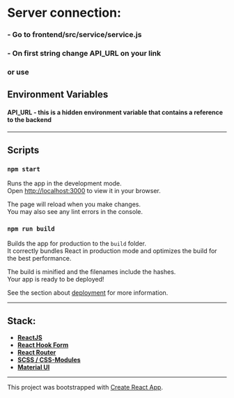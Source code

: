 # Server connection:

### - Go to frontend/src/service/service.js

### - On first string change API_URL on your link

### or use

## Environment Variables

#### API_URL - this is a hidden environment variable that contains a reference to the backend

---

## Scripts

### `npm start`

Runs the app in the development mode.\
Open [http://localhost:3000](http://localhost:3000) to view it in your browser.

The page will reload when you make changes.\
You may also see any lint errors in the console.

### `npm run build`

Builds the app for production to the `build` folder.\
It correctly bundles React in production mode and optimizes the build for the best performance.

The build is minified and the filenames include the hashes.\
Your app is ready to be deployed!

See the section about [deployment](https://facebook.github.io/create-react-app/docs/deployment) for more information.

---

## Stack:

- **[ReactJS](https://react.dev/)**
- **[React Hook Form](https://react-hook-form.com/)**
- **[React Router](https://reactrouter.com/)**
- **[SCSS / CSS-Modules](https://sass-lang.com/)**
- **[Material UI](https://mui.com/)**

---

This project was bootstrapped with [Create React App](https://github.com/facebook/create-react-app).
